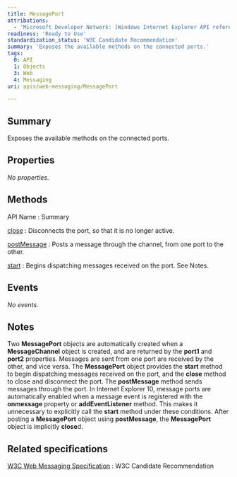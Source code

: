 ```yaml
---
title: MessagePort
attributions:
  - 'Microsoft Developer Network: [Windows Internet Explorer API reference Article](http://msdn.microsoft.com/en-us/library/ie/hh828809%28v=vs.85%29.aspx)'
readiness: 'Ready to Use'
standardization_status: 'W3C Candidate Recommendation'
summary: 'Exposes the available methods on the connected ports.'
tags:
  0: API
  1: Objects
  3: Web
  4: Messaging
uri: apis/web-messaging/MessagePort

---
```

## <span>Summary</span>

Exposes the available methods on the connected ports.

## <span>Properties</span>

*No properties.*

## <span>Methods</span>

API Name
:   Summary

[close](/apis/web-messaging/MessagePort/close)
:   Disconnects the port, so that it is no longer active.

[postMessage](/apis/web-messaging/MessagePort/postMessage)
:   Posts a message through the channel, from one port to the other.

[start](/apis/web-messaging/MessagePort/start)
:   Begins dispatching messages received on the port. See Notes.

## <span>Events</span>

*No events.*

## <span>Notes</span>

Two **MessagePort** objects are automatically created when a **MessageChannel** object is created, and are returned by the **port1** and **port2** properties. Messages are sent from one port are received by the other, and vice versa. The **MessagePort** object provides the **start** method to begin dispatching messages received on the port, and the **close** method to close and disconnect the port. The **postMessage** method sends messages through the port. In Internet Explorer 10, message ports are automatically enabled when a message event is registered with the **onmessage** property or **addEventListener** method. This makes it unnecessary to explicitly call the **start** method under these conditions. After posting a **MessagePort** object using **postMessage**, the **MessagePort** object is implicitly **close**d.

## <span>Related specifications</span>

[W3C Web Messaging Specification](http://www.w3.org/TR/webmessaging/)
:   W3C Candidate Recommendation
